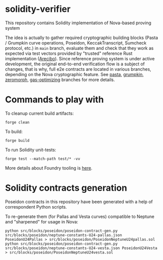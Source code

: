 # solidity-verifier

This repository contains Solidity implementation of Nova-based proving system

The idea is actually to gather required cryptographic building blocks (Pasta / Grumpkin curve operations, Poseidon, KeccakTranscript, Sumcheck protocol, etc.) in `main` branch, 
evaluate them and check that they work as expected via test vectors provided by "trusted" reference Rust implementation ([Arecibo](https://github.com/lurk-lab/arecibo)).
Since reference proving system is under active development, the original end-to-end verification flow is a subject of changes, that is why, full e2e contracts are located in various branches,
depending on the Nova cryptographic feature. See [pasta](https://github.com/lurk-lab/solidity-verifier/tree/pasta), [grumpkin](https://github.com/lurk-lab/solidity-verifier/tree/grumpkin), [zeromorph](https://github.com/lurk-lab/solidity-verifier/tree/zeromorph), [gas-optimizing](https://github.com/lurk-lab/solidity-verifier/tree/gas-optimizing) branches for more details.

# Commands to play with

To cleanup current build artifacts:
```
forge clean
```

To build:
```
forge build
```

To run Solidity unit-tests:
```
forge test --match-path test/* -vv
```

More details about Foundry tooling is [here](https://book.getfoundry.sh/).

# Solidity contracts generation

Poseidon contracts in this repository have been generated with a help of correspondent Python scripts.

To re-generate them (for Pallas and Vesta curves) compatible to Neptune and "sharpened" for usage in Nova:

```
python src/blocks/poseidon/poseidon-contract-gen.py src/blocks/poseidon/neptune-constants-U24-pallas.json PoseidonU24Pallas > src/blocks/poseidon/PoseidonNeptuneU24pallas.sol
python src/blocks/poseidon/poseidon-contract-gen.py src/blocks/poseidon/neptune-constants-U24-vesta.json PoseidonU24Vesta > src/blocks/poseidon/PoseidonNeptuneU24vesta.sol
```
